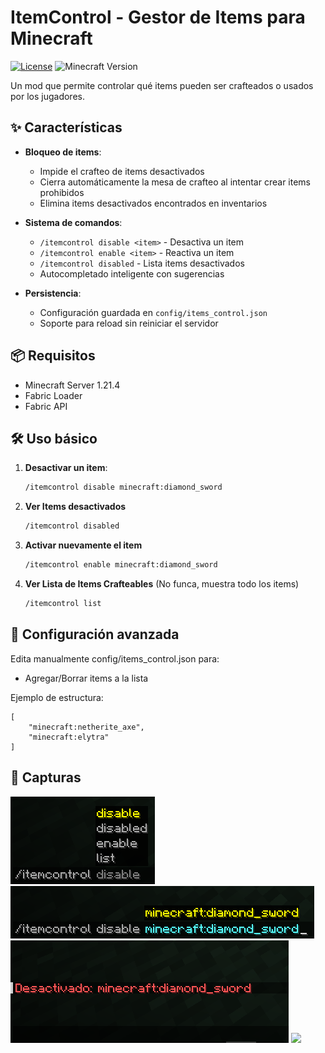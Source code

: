 # ItemControl - Gestor de Items para Minecraft

[![License](https://img.shields.io/badge/license-MIT-blue.svg)](LICENSE)
![Minecraft Version](https://img.shields.io/badge/Minecraft-1.21.4-green)

Un mod que permite controlar qué items pueden ser crafteados o usados por los jugadores.

## ✨ Características

- **Bloqueo de items**:
    - Impide el crafteo de items desactivados
    - Cierra automáticamente la mesa de crafteo al intentar crear items prohibidos
    - Elimina items desactivados encontrados en inventarios

- **Sistema de comandos**:
    - `/itemcontrol disable <item>` - Desactiva un item
    - `/itemcontrol enable <item>` - Reactiva un item
    - `/itemcontrol disabled` - Lista items desactivados
    - Autocompletado inteligente con sugerencias

- **Persistencia**:
    - Configuración guardada en `config/items_control.json`
    - Soporte para reload sin reiniciar el servidor

## 📦 Requisitos

- Minecraft Server 1.21.4
- Fabric Loader
- Fabric API


## 🛠 Uso básico

1. **Desactivar un item**:
    ```bash
    /itemcontrol disable minecraft:diamond_sword
2. **Ver Items desactivados**
    ```bash
    /itemcontrol disabled
3. **Activar nuevamente el item**
    ```bash
    /itemcontrol enable minecraft:diamond_sword
4. **Ver Lista de Items Crafteables** (No funca, muestra todo los items)
    ```bash
    /itemcontrol list

## 📝 Configuración avanzada
Edita manualmente config/items_control.json para:

- Agregar/Borrar items a la lista

Ejemplo de estructura:

    [
        "minecraft:netherite_axe",
        "minecraft:elytra"
    ]

## 🎨 Capturas
![](images/0.png)
![](images/1.png)
![](images/2.png)
![](images/3.gif)